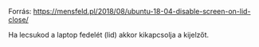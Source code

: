 Forrás: https://mensfeld.pl/2018/08/ubuntu-18-04-disable-screen-on-lid-close/


Ha lecsukod a laptop fedelét (lid) akkor kikapcsolja a kijelzőt.
